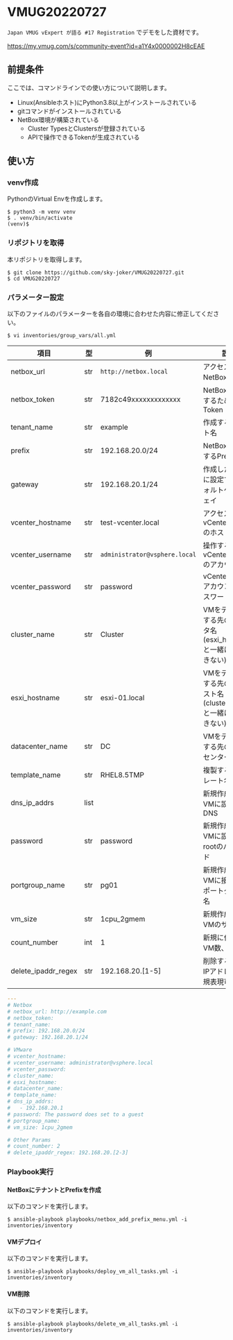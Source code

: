 # VMUG20220727

`Japan VMUG vExpert が語る #17 Registration` でデモをした資材です。

https://my.vmug.com/s/community-event?id=a1Y4x0000002H8cEAE

## 前提条件

ここでは、コマンドラインでの使い方について説明します。

* Linux(Ansibleホスト)にPython3.8以上がインストールされている
* gitコマンドがインストールされている
* NetBox環境が構築されている
    * Cluster TypesとClustersが登録されている
    * APIで操作できるTokenが生成されている

## 使い方

### venv作成

PythonのVirtual Envを作成します。

```
$ python3 -m venv venv
$ . venv/bin/activate
(venv)$
```

### リポジトリを取得

本リポジトリを取得します。

```
$ git clone https://github.com/sky-joker/VMUG20220727.git
$ cd VMUG20220727
```

### パラメーター設定

以下のファイルのパラメーターを各自の環境に合わせた内容に修正してください。

```
$ vi inventories/group_vars/all.yml
```

|         項目        |  型  |              例               |                                                           説明                                                           |
|---------------------|------|-------------------------------|--------------------------------------------------------------------------------------------------------------------------|
| netbox_url          | str  | `http://netbox.local`         | アクセスするNetBoxのURL                                                                                                  |
| netbox_token        | str  | 7182c49xxxxxxxxxxxxx          | NetBoxを操作するためのToken                                                                                              |
| tenant_name         | str  | example                       | 作成するテナント名                                                                                                       |
| prefix              | str  | 192.168.20.0/24               | NetBoxに作成するPrefix                                                                                                   |
| gateway             | str  | 192.168.20.1/24               | 作成したPrefixに設定するデフォルトゲートウェイ                                                                           |
| vcenter_hostname    | str  | test-vcenter.local            | アクセスするvCenter Serverのホスト名                                                                                     |
| vcenter_username    | str  | `administrator@vsphere.local` | 操作するvCenter Serverのアカウント名                                                                                     |
| vcenter_password    | str  | password                      | vCenter Serverアカウントのパスワード                                                                                     |
| cluster_name        | str  | Cluster                       | VMをデプロイする先のクラスタ名(esxi_hostnameと一緒に使用できない)                                                        |
| esxi_hostname       | str  | esxi-01.local                 | VMをデプロイする先のESXiホスト名(cluster_nameと一緒に使用できない)                                                       |
| datacenter_name     | str  | DC                            | VMをデプロイする先のデータセンター名                                                                                     |
| template_name       | str  | RHEL8.5TMP                    | 複製するテンプレート名                                                                                                   |
| dns_ip_addrs        | list |                               | 新規作成するVMに設定するDNS                                                                                              |
| password            | str  | password                      | 新規作成するVMに設定するrootのパスワード                                                                                 |
| portgroup_name      | str  | pg01                          | 新規作成するVMに接続するポートグループ名                                                                                 |
| vm_size             | str  | 1cpu_2gmem                    | 新規作成するVMのサイズ                                                                                                   |
| count_number        | int  | 1                             | 新規に作成するVM数、[詳細](https://github.com/sky-joker/VMUG20220727/blob/main/roles/vmware_deploy_vm/defaults/main.yml) |
| delete_ipaddr_regex | str  | 192.168.20.[1-5]              | 削除するVMのIPアドレス（正規表現可）                                                                                     |

```yaml
---
# Netbox
# netbox_url: http://example.com
# netbox_token:
# tenant_name:
# prefix: 192.168.20.0/24
# gateway: 192.168.20.1/24

# VMware
# vcenter_hostname:
# vcenter_username: administrator@vsphere.local
# vcenter_password:
# cluster_name:
# esxi_hostname:
# datacenter_name:
# template_name:
# dns_ip_addrs:
#   - 192.168.20.1
# password: The password does set to a guest
# portgroup_name:
# vm_size: 1cpu_2gmem

# Other Params
# count_number: 2
# delete_ipaddr_regex: 192.168.20.[2-3]
```

### Playbook実行

#### NetBoxにテナントとPrefixを作成

以下のコマンドを実行します。

```
$ ansible-playbook playbooks/netbox_add_prefix_menu.yml -i inventories/inventory
```

#### VMデプロイ

以下のコマンドを実行します。

```
$ ansible-playbook playbooks/deploy_vm_all_tasks.yml -i inventories/inventory
```

#### VM削除

以下のコマンドを実行します。

```
$ ansible-playbook playbooks/delete_vm_all_tasks.yml -i inventories/inventory
```

